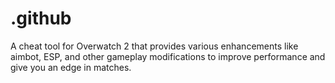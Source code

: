 # .github
A cheat tool for Overwatch 2 that provides various enhancements like aimbot, ESP, and other gameplay modifications to improve performance and give you an edge in matches.
